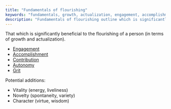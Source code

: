 ```yaml
---
title: "Fundamentals of flourishing"
keywords: "fundamentals, growth, actualization, engagement, accomplishment, contribution, autonomy, grit"
description: "Fundamentals of flourishing outline which is significantly beneficial to the flourishing of a person (in terms of growth and actualization)."
---
```


That which is significantly beneficial to the flourishing of a person (in terms of growth and actualization).

- [Engagement](/fundamentals/engagement/)
- [Accomplishment](/fundamentals/accomplishment/)
- [Contribution](/fundamentals/contribution/)
- [Autonomy](/fundamentals/autonomy/)
- [Grit](/fundamentals/grit/)

Potential additions:

- Vitality (energy, liveliness)
- Novelty (spontaneity, variety)
- Character (virtue, wisdom)
